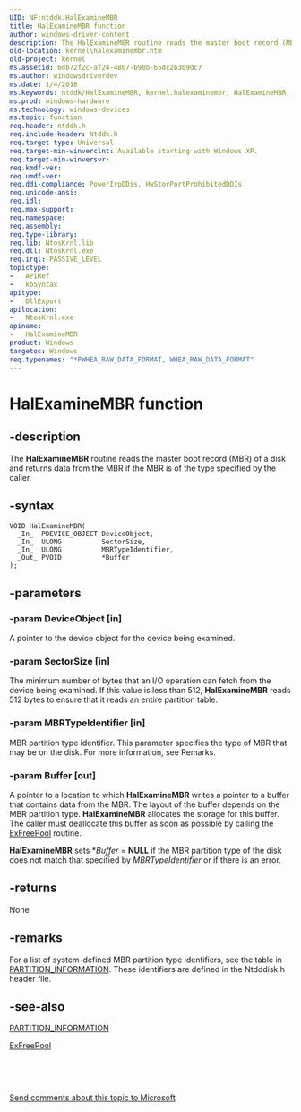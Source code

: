 ```yaml
---
UID: NF:ntddk.HalExamineMBR
title: HalExamineMBR function
author: windows-driver-content
description: The HalExamineMBR routine reads the master boot record (MBR) of a disk and returns data from the MBR if the MBR is of the type specified by the caller.
old-location: kernel\halexaminembr.htm
old-project: kernel
ms.assetid: 6db72f2c-af24-4807-b90b-65dc2b309dc7
ms.author: windowsdriverdev
ms.date: 1/4/2018
ms.keywords: ntddk/HalExamineMBR, kernel.halexaminembr, HalExamineMBR, HalExamineMBR routine [Kernel-Mode Driver Architecture], k103_86ff3079-34b8-4200-a0e9-88c921579b3f.xml
ms.prod: windows-hardware
ms.technology: windows-devices
ms.topic: function
req.header: ntddk.h
req.include-header: Ntddk.h
req.target-type: Universal
req.target-min-winverclnt: Available starting with Windows XP.
req.target-min-winversvr: 
req.kmdf-ver: 
req.umdf-ver: 
req.ddi-compliance: PowerIrpDDis, HwStorPortProhibitedDDIs
req.unicode-ansi: 
req.idl: 
req.max-support: 
req.namespace: 
req.assembly: 
req.type-library: 
req.lib: NtosKrnl.lib
req.dll: NtosKrnl.exe
req.irql: PASSIVE_LEVEL
topictype:
-	APIRef
-	kbSyntax
apitype:
-	DllExport
apilocation:
-	NtosKrnl.exe
apiname:
-	HalExamineMBR
product: Windows
targetos: Windows
req.typenames: "*PWHEA_RAW_DATA_FORMAT, WHEA_RAW_DATA_FORMAT"
---
```


# HalExamineMBR function


## -description


The <b>HalExamineMBR</b> routine reads the master boot record (MBR) of a disk and returns data from the MBR if the MBR is of the type specified by the caller.


## -syntax


````
VOID HalExamineMBR(
  _In_  PDEVICE_OBJECT DeviceObject,
  _In_  ULONG          SectorSize,
  _In_  ULONG          MBRTypeIdentifier,
  _Out_ PVOID          *Buffer
);
````


## -parameters




### -param DeviceObject [in]

A pointer to the device object for the device being examined.


### -param SectorSize [in]

The minimum number of bytes that an I/O operation can fetch from the device being examined. If this value is less than 512, <b>HalExamineMBR</b> reads 512 bytes to ensure that it reads an entire partition table.


### -param MBRTypeIdentifier [in]

MBR partition type identifier. This parameter specifies the type of MBR that may be on the disk. For more information, see Remarks.


### -param Buffer [out]

A pointer to a location to which <b>HalExamineMBR</b> writes a pointer to a buffer that contains data from the MBR. The layout of the buffer depends on the MBR partition type. <b>HalExamineMBR</b> allocates the storage for this buffer. The caller must deallocate this buffer as soon as possible by calling the <a href="..\wdm\nf-wdm-exfreepool.md">ExFreePool</a> routine.

<b>HalExamineMBR</b> sets *<i>Buffer</i> = <b>NULL</b> if the MBR partition type of the disk does not match that specified by <i>MBRTypeIdentifier</i> or if there is an error.


## -returns



None




## -remarks



For a list of system-defined MBR partition type identifiers, see the table in <a href="..\ntdddisk\ns-ntdddisk-_partition_information.md">PARTITION_INFORMATION</a>. These identifiers are defined in the Ntdddisk.h header file.




## -see-also

<a href="..\ntdddisk\ns-ntdddisk-_partition_information.md">PARTITION_INFORMATION</a>



<a href="..\wdm\nf-wdm-exfreepool.md">ExFreePool</a>



 

 

<a href="mailto:wsddocfb@microsoft.com?subject=Documentation%20feedback [kernel\kernel]:%20HalExamineMBR routine%20 RELEASE:%20(1/4/2018)&amp;body=%0A%0APRIVACY STATEMENT%0A%0AWe use your feedback to improve the documentation. We don't use your email address for any other purpose, and we'll remove your email address from our system after the issue that you're reporting is fixed. While we're working to fix this issue, we might send you an email message to ask for more info. Later, we might also send you an email message to let you know that we've addressed your feedback.%0A%0AFor more info about Microsoft's privacy policy, see http://privacy.microsoft.com/en-us/default.aspx." title="Send comments about this topic to Microsoft">Send comments about this topic to Microsoft</a>

